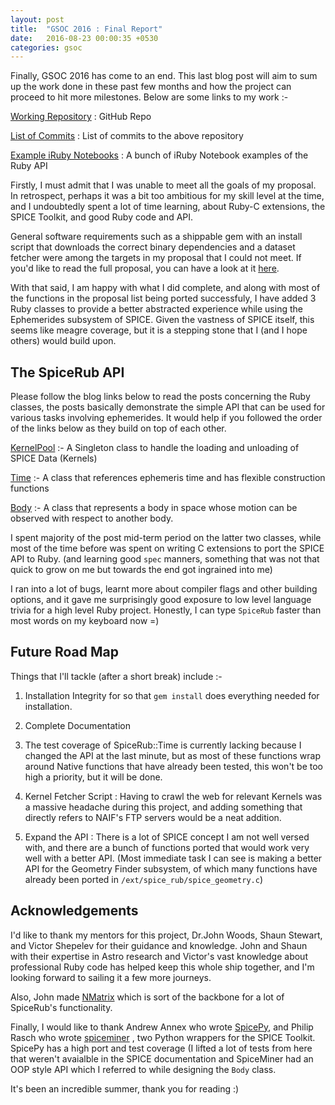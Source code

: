 ```yaml
---
layout: post
title:  "GSOC 2016 : Final Report"
date:   2016-08-23 00:00:35 +0530
categories: gsoc
---
```


Finally, GSOC 2016 has come to an end. This last blog post will aim to sum up the work done in these 
past few months and how the project can proceed to hit more milestones. Below are some links to my work :-

[Working Repository][repo] : GitHub Repo

[List of Commits][commits] : List of commits to the above repository

[Example iRuby Notebooks][note] : A bunch of iRuby Notebook examples of the Ruby API

Firstly, I must admit that I was unable to meet all the goals of my proposal. In retrospect, perhaps it was a bit too ambitious for my skill level at the time, and I undoubtedly spent a lot of time learning, about Ruby-C extensions, the SPICE Toolkit, and good Ruby code and API.

General software requirements such as a shippable gem with an install script that downloads the correct binary dependencies and a dataset fetcher were among the targets in my proposal that I could not meet. If you'd like to read the full proposal, you can have a look at it [here][prop].

With that said, I am happy with what I did complete, and along with most of the functions in the proposal list being ported successfuly, I have added 3 Ruby classes to provide a better abstracted experience while using the Ephemerides subsystem of SPICE. Given the vastness of SPICE itself, this seems like meagre coverage, but it is a stepping stone that I (and I hope others) would build upon.

## **The SpiceRub API**

Please follow the blog links below to read the posts concerning the Ruby classes, the posts basically demonstrate the simple API that can be used for various tasks involving ephemerides. It would help if you followed the order of the links below as they build on top of each other.

[KernelPool][pool] :- A Singleton class to handle the loading and unloading of SPICE Data (Kernels)

[Time][time] :- A class that references ephemeris time and has flexible construction functions

[Body][body] :- A class that represents a body in space whose motion can be observed with respect to another body.

I spent majority of the post mid-term period on the latter two classes, while most of the time before was spent on writing C extensions to port the SPICE API to Ruby. (and learning good  `spec` manners, something that was not that quick to grow on me but towards the end got ingrained into me)

I ran into a lot of bugs, learnt more about compiler flags and other building options, and it gave me surprisingly good exposure to low level language trivia for a high level Ruby project. Honestly, I can type `SpiceRub` faster than most words on my keyboard now =)

## **Future Road Map**

Things that I'll tackle (after a short break) include :-

1) Installation Integrity for so that `gem install` does everything needed for installation.

2) Complete Documentation

3) The test coverage of SpiceRub::Time is currently lacking because I changed the API at the last minute, but as most of these functions wrap around Native functions that have already been tested, this won't be too high a priority, but it will be done.

4) Kernel Fetcher Script : Having to crawl the web for relevant Kernels was a massive headache during this project, and adding something that directly refers to NAIF's FTP servers would be a neat addition.
 
5) Expand the API : There is a lot of SPICE concept I am not well versed with, and there are a bunch of functions ported that would work very well with a better API. (Most immediate task I can see is making a better API for the Geometry Finder subsystem, of which many functions have already been ported in `/ext/spice_rub/spice_geometry.c`)

## **Acknowledgements**

I'd like to thank my mentors for this project, Dr.John Woods, Shaun Stewart, and Victor Shepelev for their guidance and knowledge. John and Shaun with their expertise in Astro research and Victor's vast knowledge about professional Ruby code has helped keep this whole ship together, and I'm looking forward to sailing it a few more journeys. 

Also, John made [NMatrix][nmatrix] which is sort of the backbone for a lot of SpiceRub's functionality.

Finally, I would like to thank Andrew Annex who wrote [SpicePy][spiceypy], and Philip Rasch who wrote [spiceminer][miner] , two Python wrappers for the SPICE Toolkit. SpicePy has a high port and test coverage (I lifted a lot of tests from here that weren't avaialble in the SPICE documentation and SpiceMiner had an OOP style API which I referred to while designing the `Body` class.

It's been an incredible summer, thank you for reading :)



[nmatrix]: https://github.com/sciruby/nmatrix
[miner]: https://github.com/darasch/spiceminer
[spiceypy]: https://github.com/AndrewAnnex/SpiceyPy
[spicerub]: https://github.com/gau27/spice_rub
[readme]: https://github.com/gau27/spice_rub/blob/master/README.rdoc
[toolkit]: https://naif.jpl.nasa.gov/naif/toolkit_C.html
[time_paradox]: https://en.wikipedia.org/wiki/Year_2038_problem
[unitim]: https://naif.jpl.nasa.gov/pub/naif/toolkit_docs/C/cspice/unitim_c.html
[str2et]: https://naif.jpl.nasa.gov/pub/naif/toolkit_docs/C/cspice/str2et_c.html
[prop]: https://summerofcode.withgoogle.com/serve/5210336198131712/
[body]: http://gauravtamba.me/gsoc/2016/08/21/body-tutorial.html
[pool]: http://gauravtamba.me/gsoc/2016/06/11/week1_soc.html
[time]: http://gauravtamba.me/gsoc/2016/08/21/time-tutorial.html

[repo]: http://github.com/gau27/spice_rub
[commits]: https://github.com/gau27/spice_rub/commits/master
[note]: https://github.com/gau27/spice_rub/tree/master/examples
